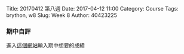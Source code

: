 Title: 20170412 第八週
Date: 2017-04-12 11:00
Category: Course
Tags: brython, w8
Slug: Week 8
Author: 40423225

<h3>期中自評</h3>


<p>進入<a href="https://ethercalc.org/p4lqi9n81s9m">這個網站</a>輸入期中想要的成績
